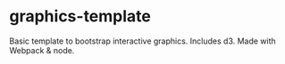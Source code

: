 # graphics-template
Basic template to bootstrap interactive graphics. Includes d3. Made with Webpack & node.
